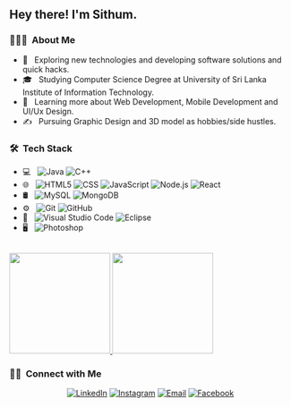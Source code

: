<h2> Hey there! I'm Sithum.</h2>

<h3> 👨🏻‍💻 &nbsp;About Me </h3>

- 🤔 &nbsp; Exploring new technologies and developing software solutions and quick hacks.
- 🎓 &nbsp; Studying Computer Science Degree at University of Sri Lanka Institute of Information Technology.
- 🌱 &nbsp; Learning more about Web Development, Mobile Development and UI/Ux Design.
- ✍️ &nbsp; Pursuing Graphic Design and 3D model as hobbies/side hustles.

<h3> 🛠 &nbsp;Tech Stack</h3>

- 💻 &nbsp;
  ![Java](https://img.shields.io/badge/-Java-333333?style=flat&logo=Java&logoColor=007396)
  ![C++](https://img.shields.io/badge/-C++-333333?style=flat&logo=C%2B%2B&logoColor=00599C)
- 🌐 &nbsp;
  ![HTML5](https://img.shields.io/badge/-HTML5-333333?style=flat&logo=HTML5)
  ![CSS](https://img.shields.io/badge/-CSS-333333?style=flat&logo=CSS3&logoColor=1572B6)
  ![JavaScript](https://img.shields.io/badge/-JavaScript-333333?style=flat&logo=javascript)
  ![Node.js](https://img.shields.io/badge/-Node.js-333333?style=flat&logo=node.js)
  ![React](https://img.shields.io/badge/-React-333333?style=flat&logo=react)
- 🛢 &nbsp;
  ![MySQL](https://img.shields.io/badge/-MySQL-333333?style=flat&logo=mysql)
  ![MongoDB](https://img.shields.io/badge/-MongoDB-333333?style=flat&logo=mongodb)
- ⚙️ &nbsp;
  ![Git](https://img.shields.io/badge/-Git-333333?style=flat&logo=git)
  ![GitHub](https://img.shields.io/badge/-GitHub-333333?style=flat&logo=github)
- 🔧 &nbsp;
  ![Visual Studio Code](https://img.shields.io/badge/-Visual%20Studio%20Code-333333?style=flat&logo=visual-studio-code&logoColor=007ACC)
  ![Eclipse](https://img.shields.io/badge/-Eclipse-333333?style=flat&logo=eclipse-ide&logoColor=2C2255)
- 🖥 &nbsp;
  ![Photoshop](https://img.shields.io/badge/-Photoshop-333333?style=flat&logo=adobe-photoshop)


<br/>

<a href="https://github.com/Sithum-Ravishka">
  <img height="180em" src="https://github-readme-stats.vercel.app/api?username=Sithum-Ravishka&theme=buefy&show_icons=true" />
  <img height="180em" src="https://github-readme-stats.vercel.app/api/top-langs/?username=Sithum-Ravishka&theme=buefy&layout=compact" />
</a>

<br/>

<h3> 🤝🏻 &nbsp;Connect with Me </h3>

<p align="center">
<a href="https://www.linkedin.com/in/sithum-ravishka-753619211/"><img alt="LinkedIn" src="https://img.shields.io/badge/LinkedIn-sithum%20ravishka-blue?style=flat-square&logo=linkedin"></a>
<a href="https://www.instagram.com/sithum_ravishka/"><img alt="Instagram" src="https://img.shields.io/badge/Instagram-sithum_ravishka-blue?style=flat-square&logo=instagram"></a>
<a href="sithumravishka1@gmail.com"><img alt="Email" src="https://img.shields.io/badge/Email-sithumravishka1@gmail.com-blue?style=flat-square&logo=gmail"></a>
  <a href="https://www.facebook.com/people/Sithum-Ravishka/100008639329023/"><img alt="Facebook" src="https://img.shields.io/badge/Facebook-Sithum%20Ravishka-blue?style=flat-square&logo=Facebook"></a>
</p>

